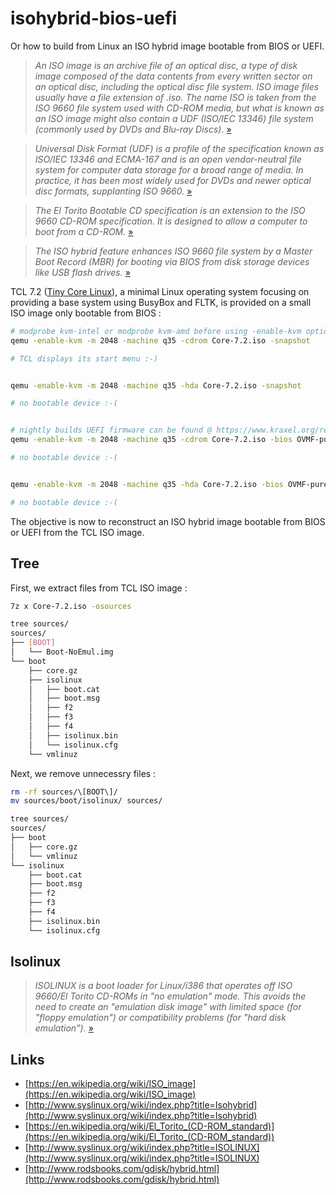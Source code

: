 # isohybrid-bios-uefi


Or how to build from Linux an ISO hybrid image bootable from BIOS or UEFI.


> *An ISO image is an archive file of an optical disc, a type of disk image composed of the data contents from every written sector on an optical disc, including the optical disc file system. ISO image files usually have a file extension of .iso. The name ISO is taken from the ISO 9660 file system used with CD-ROM media, but what is known as an ISO image might also contain a UDF (ISO/IEC 13346) file system (commonly used by DVDs and Blu-ray Discs).* [»](https://en.wikipedia.org/wiki/ISO_image)

> *Universal Disk Format (UDF) is a profile of the specification known as ISO/IEC 13346 and ECMA-167 and is an open vendor-neutral file system for computer data storage for a broad range of media. In practice, it has been most widely used for DVDs and newer optical disc formats, supplanting ISO 9660.* [»](https://en.wikipedia.org/wiki/Universal_Disk_Format)

> *The El Torito Bootable CD specification is an extension to the ISO 9660 CD-ROM specification. It is designed to allow a computer to boot from a CD-ROM.* [»](https://en.wikipedia.org/wiki/El_Torito_(CD-ROM_standard))

> *The ISO hybrid feature enhances ISO 9660 file system by a Master Boot Record (MBR) for booting via BIOS from disk storage devices like USB flash drives.* [»](http://www.syslinux.org/wiki/index.php?title=Isohybrid)

 
TCL 7.2 ([Tiny Core Linux](http://tinycorelinux.net/)), a minimal Linux operating system focusing on providing a base system using BusyBox and FLTK, is provided on a small ISO image only bootable from BIOS :

```bash
# modprobe kvm-intel or modprobe kvm-amd before using -enable-kvm option
qemu -enable-kvm -m 2048 -machine q35 -cdrom Core-7.2.iso -snapshot

# TCL displays its start menu :-)


qemu -enable-kvm -m 2048 -machine q35 -hda Core-7.2.iso -snapshot

# no bootable device :-(


# nightly builds UEFI firmware can be found @ https://www.kraxel.org/repos/jenkins/edk2/
qemu -enable-kvm -m 2048 -machine q35 -cdrom Core-7.2.iso -bios OVMF-pure-efi.fd -snapshot

# no bootable device :-(


qemu -enable-kvm -m 2048 -machine q35 -hda Core-7.2.iso -bios OVMF-pure-efi.fd -snapshot

# no bootable device :-(
```

The objective is now to reconstruct an ISO hybrid image bootable from BIOS or UEFI from the TCL ISO image.



## Tree


First, we extract files from TCL ISO image :

```bash
7z x Core-7.2.iso -osources

tree sources/
sources/
├── [BOOT]
│   └── Boot-NoEmul.img
└── boot
    ├── core.gz
    ├── isolinux
    │   ├── boot.cat
    │   ├── boot.msg
    │   ├── f2
    │   ├── f3
    │   ├── f4
    │   ├── isolinux.bin
    │   └── isolinux.cfg
    └── vmlinuz
```


Next, we remove unnecessry files :

```bash
rm -rf sources/\[BOOT\]/
mv sources/boot/isolinux/ sources/

tree sources/
sources/
├── boot
│   ├── core.gz
│   └── vmlinuz
└── isolinux
    ├── boot.cat
    ├── boot.msg
    ├── f2
    ├── f3
    ├── f4
    ├── isolinux.bin
    └── isolinux.cfg
```



## Isolinux


> *ISOLINUX is a boot loader for Linux/i386 that operates off ISO 9660/El Torito CD-ROMs in "no emulation" mode. This avoids the need to create an "emulation disk image" with limited space (for "floppy emulation") or compatibility problems (for "hard disk emulation").* [»](http://www.syslinux.org/wiki/index.php?title=ISOLINUX)



## Links


- [https://en.wikipedia.org/wiki/ISO_image](https://en.wikipedia.org/wiki/ISO_image)
- [http://www.syslinux.org/wiki/index.php?title=Isohybrid](http://www.syslinux.org/wiki/index.php?title=Isohybrid)
- [https://en.wikipedia.org/wiki/El_Torito_(CD-ROM_standard)](https://en.wikipedia.org/wiki/El_Torito_(CD-ROM_standard))
- [http://www.syslinux.org/wiki/index.php?title=ISOLINUX](http://www.syslinux.org/wiki/index.php?title=ISOLINUX)
- [http://www.rodsbooks.com/gdisk/hybrid.html](http://www.rodsbooks.com/gdisk/hybrid.html)
